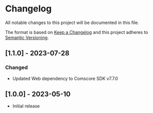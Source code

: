 # Changelog

All notable changes to this project will be documented in this file.

The format is based on [Keep a Changelog](http://keepachangelog.com/en/1.1.0/)
and this project adheres to [Semantic Versioning](http://semver.org/spec/v2.0.0.html).

## [1.1.0] - 2023-07-28

### Changed

- Updated Web dependency to Comscore SDK v7.7.0

## [1.0.0] - 2023-05-10

- Initial release
